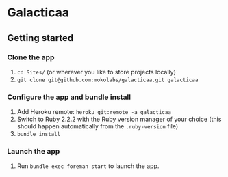 Galacticaa
==========

## Getting started

### Clone the app
1. `cd Sites/` (or wherever you like to store projects locally)
2. `git clone git@github.com:mokolabs/galacticaa.git galacticaa`

### Configure the app and bundle install
1. Add Heroku remote: `heroku git:remote -a galacticaa`
2. Switch to Ruby 2.2.2 with the Ruby version manager of your choice (this
should happen automatically from the `.ruby-version` file)
3. `bundle install`

### Launch the app
1. Run `bundle exec foreman start` to launch the app.

